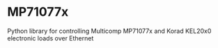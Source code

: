 # MP71077x
Python library for controlling Multicomp MP71077x and Korad KEL20x0 electronic loads over Ethernet
